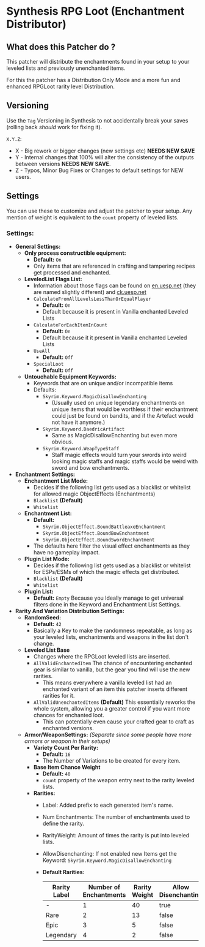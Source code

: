 # Synthesis RPG Loot (Enchantment Distributor)

## What does this Patcher do ?

This patcher will distribute the enchantments found in your setup to your leveled lists
and previously unenchanted items.

For this the patcher has a Distribution Only Mode and a more fun and enhanced RPGLoot rarity level Distribution.

## Versioning

Use the `Tag` Versioning in Synthesis to not accidentally break your saves
(rolling back *should* work for fixing it).

`X.Y.Z`:

- X - Big rework or bigger changes (new settings etc) **NEEDS NEW SAVE**
- Y - Internal changes that 100% will alter the consistency of the outputs between versions **NEEDS NEW SAVE**.
- Z - Typos, Minor Bug Fixes or Changes to default settings for NEW users.

## Settings

You can use these to customize and adjust the patcher to your setup.
Any mention of weight is equivalent to the `count` property of leveled lists.

### Settings:

- **General Settings:**
  - **Only process constructible equipment:**
    - **Default:** `On`
    - Only items that are referenced in crafting and tampering recipes get processed and enchanted.
  - **LeveledList Flags List:**
    - Information about those flags can be found on [en.uesp.net](https://en.uesp.net/wiki/Skyrim:Leveled_Lists) (they are named slightly different)
      and [ck.uesp.net](https://ck.uesp.net/wiki/LeveledItem)
    - `CalculateFromAllLevelsLessThanOrEqualPlayer`
      - **Default:** `On`
      - Default because it is present in Vanilla enchanted Leveled Lists
    - `CalculateForEachItemInCount`
      - **Default:** `On`
      - Default because it it present in Vanilla enchanted Leveled Lists
    - `UseAll`
      - **Default:** `Off`
    - `SpecialLoot`
      - **Default:** `Off`
  - **Untouchable Equipment Keywords:**
    - Keywords that are on unique and/or incompatible items
    - Defaults:
      - `Skyrim.Keyword.MagicDisallowEnchanting`
        - (Usually used on unique legendary enchantments on unique items
          that would be worthless if their enchantment could just be found on bandits,
          and if the Artefact would not have it anymore.)
      - `Skyrim.Keyword.DaedricArtifact`
        - Same as MagicDisallowEnchanting but even more obvious.
      - `Skyrim.Keyword.WeapTypeStaff`
        - Staff magic effects would turn your swords into weird looking magic staffs
          and magic staffs would be weird with sword and bow enchantments.
- **Enchantment Settings:**
  - **Enchantment List Mode:**
    - Decides if the following list gets used as a blacklist or whitelist
      for allowed magic ObjectEffects (Enchantments)
    - `Blacklist` **(Default)**
    - `Whitelist`
  - **Enchantment List:**
    - **Default:**
      - `Skyrim.ObjectEffect.BoundBattleaxeEnchantment`
      - `Skyrim.ObjectEffect.BoundBowEnchantment`
      - `Skyrim.ObjectEffect.BoundSwordEnchantment`
    - The defaults here filter the visual effect enchantments as they have no gameplay impact.
  - **Plugin List Mode:**
    - Decides if the following list gets used as a blacklist or whitelist
      for ESPs/ESMs of which the magic effects get distributed.
    - `Blacklist` **(Default)**
    - `Whitelist`
  - **Plugin List:**
    - **Default:** `Empty` Because you Ideally manage to get universal filters done in the Keyword
      and Enchantment List Settings.
- **Rarity And Variation Distribution Settings:**
  - **RandomSeed:**
    - **Default:** `42`
    - Basically a Key to make the randomness repeatable, as long as your leveled lists,
      enchantments and weapons in the list don't change.
  - **Leveled List Base**
    - Changes where the RPGLoot leveled lists are inserted.
    - `AllValidEnchantedItem` The chance of encountering enchanted gear is similar to vanilla,
      but the gear you find will use the new rarities.
      - This means everywhere a vanilla leveled list had an enchanted variant of an item this patcher inserts
        different rarities for it.
    - `AllValidUnenchantedItems` **(Default)** This essentially reworks the whole system, 
      allowing you a greater control if you want more chances for enchanted loot.
      - This can potentially even cause your crafted gear to craft as enchanted versions.
  - **Armor/WeaponSettings:** _(Separate since some people have more armors or weapon in their setups)_
    - **Variety Count Per Rarity:**
      - **Default:** `16`
      - The Number of Variations to be created for every item.
    - **Base Item Chance Weight**
      - **Default:** `40`
      - `count` property of the weapon entry next to the rarity leveled lists.
    - **Rarities:**
      - Label: Added prefix to each generated item's name.
      - Num Enchantments: The number of enchantments used to define the rarity.
      - RarityWeight: Amount of times the rarity is put into leveled lists.
      - AllowDisenchanting: If not enabled new Items get the Keyword: `Skyrim.Keyword.MagicDisallowEnchanting`
      - **Default Rarities:**

        | Rarity Label | Number of Enchantments | Rarity Weight | Allow Disenchanting |
        | ------------ | ---------------------- | ------------- | ------------------- |
        | -            | 1                      | 40            | true                |
        | Rare         | 2                      | 13            | false               |
        | Epic         | 3                      | 5             | false               |
        | Legendary    | 4                      | 2             | false               |
